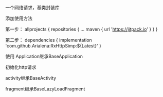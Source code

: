 一个网络请求，基类封装库

添加使用方法

第一步：
allprojects {
		repositories {
			...
			maven { url 'https://jitpack.io' }
		}
}

第二步：
dependencies {
	        implementation 'com.github.Arialena:RxHttpSimp:${Latest}'
}

使用
Application继承BaseApplication

初始化http请求

activity继承BaseActivity

fragment继承BaseLazyLoadFragment
